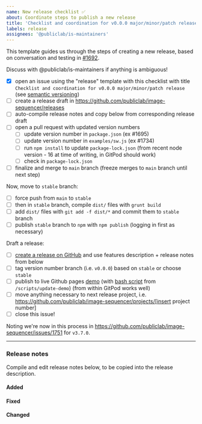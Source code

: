```yaml
---
name: New release checklist ✅
about: Coordinate steps to publish a new release
title: 'Checklist and coordination for v0.0.0 major/minor/patch release'
labels: release
assignees: '@publiclab/is-maintainers'
---
```


This template guides us through the steps of creating a new release, based on conversation and testing in [#1692](https://github.com/publiclab/image-sequencer/issues/1692).

Discuss with @publiclab/is-maintainers if anything is ambiguous!

<!-- NOTE: Change v0.0.0 to the appropriate release version -->

* [x] open an issue using the "release" template with this checklist with title `Checklist and coordination for v0.0.0 major/minor/patch release` (see [semantic versioning](https://docs.npmjs.com/about-semantic-versioning/))
* [ ] create a release draft in https://github.com/publiclab/image-sequencer/releases
* [ ] auto-compile release notes and copy below from corresponding release draft
* [ ] open a pull request with updated version numbers
    * [ ] update version number in `package.json` (ex #1695)
    * [ ] update version number in `examples/sw.js` (ex #1734)
    * [ ] run `npm install` to update `package-lock.json` (from recent node version - 16 at time of writing, in GitPod should work)
    * [ ] check in `package-lock.json`
* [ ] finalize and merge to `main` branch (freeze merges to `main` branch until next step)

Now, move to `stable` branch:

* [ ] force push from `main` to `stable`
* [ ] then in `stable` branch, compile `dist/` files with `grunt build`
* [ ] add `dist/` files with `git add -f dist/*` and commit them to `stable` branch
* [ ] publish `stable` branch to `npm` with `npm publish` (logging in first as necessary)

Draft a release:

* [ ] [create a release on GitHub](https://github.com/publiclab/image-sequencer/releases) and use features description + release notes from below
* [ ] tag version number branch (i.e. `v0.0.0`) based on `stable` or choose `stable`
* [ ] publish to live Github pages [demo](https://sequencer.publiclab.org) (with [bash script](https://github.com/publiclab/image-sequencer/pull/1703) from `/scripts/update-demo`) (from within GitPod works well)
* [ ] move anything necessary to next release project, i.e. <!-- Update this link -->https://github.com/publiclab/image-sequencer/projects/[insert project number]
* [ ] close this issue!

Noting we're now in this process in https://github.com/publiclab/image-sequencer/issues/1751 for `v3.7.0`.

****

### Release notes
Compile and edit release notes below, to be copied into the release description.

#### Added

#### Fixed

#### Changed
